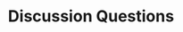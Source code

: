 ---
word: "true"

types: "word"

title: "Discussion Questions"

categories: ['']

tags: ['Discussion', 'Questions']

arabic: 'أسئلة مناقشة'

arexps: []

enwords: ['Discussion Questions']

enexps: []

arlexicons: 'س'

enlexicons: 'D'

authors: ['Ruqayya Roshdy']

translators: ['X']

citations: 'تطبيقات أساسية في المعالجة الآلية للغة العربية'

sources: 'مركز الملك عبدالله بن عبدالعزيز الدولي لخدمة اللغة العربية'

slug: ""
---